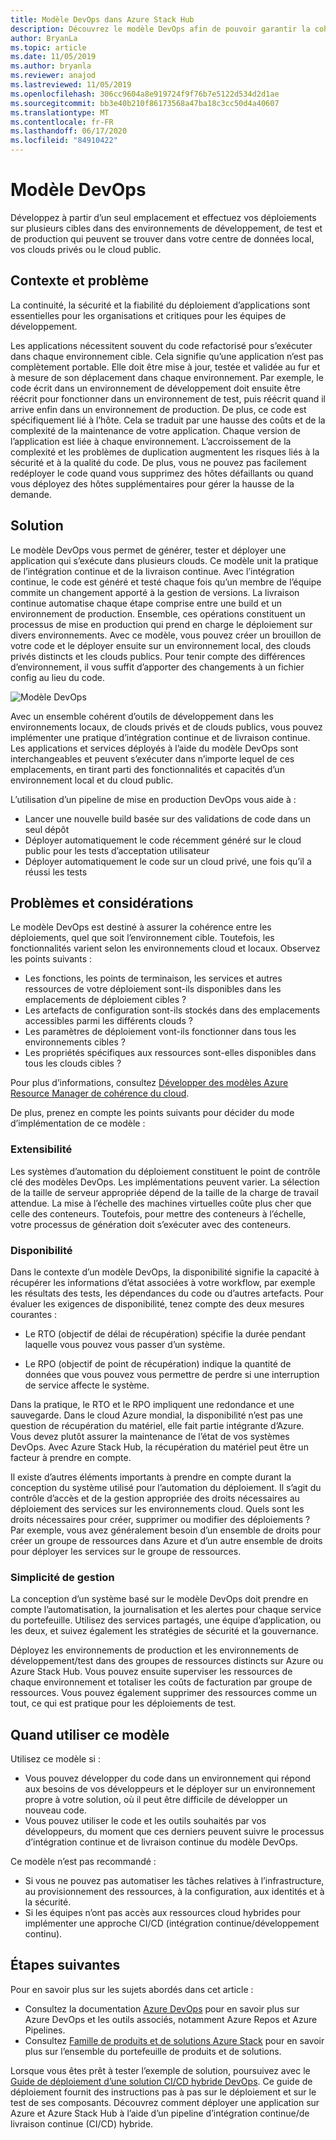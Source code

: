 ```yaml
---
title: Modèle DevOps dans Azure Stack Hub
description: Découvrez le modèle DevOps afin de pouvoir garantir la cohérence entre les déploiements dans Azure et Azure Stack Hub.
author: BryanLa
ms.topic: article
ms.date: 11/05/2019
ms.author: bryanla
ms.reviewer: anajod
ms.lastreviewed: 11/05/2019
ms.openlocfilehash: 306cc9604a8e919724f9f76b7e5122d534d2d1ae
ms.sourcegitcommit: bb3e40b210f86173568a47ba18c3cc50d4a40607
ms.translationtype: MT
ms.contentlocale: fr-FR
ms.lasthandoff: 06/17/2020
ms.locfileid: "84910422"
---
```

# <a name="devops-pattern"></a>Modèle DevOps

Développez à partir d’un seul emplacement et effectuez vos déploiements sur plusieurs cibles dans des environnements de développement, de test et de production qui peuvent se trouver dans votre centre de données local, vos clouds privés ou le cloud public.

## <a name="context-and-problem"></a>Contexte et problème

La continuité, la sécurité et la fiabilité du déploiement d’applications sont essentielles pour les organisations et critiques pour les équipes de développement.

Les applications nécessitent souvent du code refactorisé pour s’exécuter dans chaque environnement cible. Cela signifie qu’une application n’est pas complètement portable. Elle doit être mise à jour, testée et validée au fur et à mesure de son déplacement dans chaque environnement. Par exemple, le code écrit dans un environnement de développement doit ensuite être réécrit pour fonctionner dans un environnement de test, puis réécrit quand il arrive enfin dans un environnement de production. De plus, ce code est spécifiquement lié à l’hôte. Cela se traduit par une hausse des coûts et de la complexité de la maintenance de votre application. Chaque version de l’application est liée à chaque environnement. L’accroissement de la complexité et les problèmes de duplication augmentent les risques liés à la sécurité et à la qualité du code. De plus, vous ne pouvez pas facilement redéployer le code quand vous supprimez des hôtes défaillants ou quand vous déployez des hôtes supplémentaires pour gérer la hausse de la demande.

## <a name="solution"></a>Solution

Le modèle DevOps vous permet de générer, tester et déployer une application qui s’exécute dans plusieurs clouds. Ce modèle unit la pratique de l’intégration continue et de la livraison continue. Avec l’intégration continue, le code est généré et testé chaque fois qu’un membre de l’équipe commite un changement apporté à la gestion de versions. La livraison continue automatise chaque étape comprise entre une build et un environnement de production. Ensemble, ces opérations constituent un processus de mise en production qui prend en charge le déploiement sur divers environnements. Avec ce modèle, vous pouvez créer un brouillon de votre code et le déployer ensuite sur un environnement local, des clouds privés distincts et les clouds publics. Pour tenir compte des différences d’environnement, il vous suffit d’apporter des changements à un fichier config au lieu du code.

![Modèle DevOps](media/pattern-cicd-pipeline/hybrid-ci-cd.png)

Avec un ensemble cohérent d’outils de développement dans les environnements locaux, de clouds privés et de clouds publics, vous pouvez implémenter une pratique d’intégration continue et de livraison continue. Les applications et services déployés à l’aide du modèle DevOps sont interchangeables et peuvent s’exécuter dans n’importe lequel de ces emplacements, en tirant parti des fonctionnalités et capacités d’un environnement local et du cloud public.

L’utilisation d’un pipeline de mise en production DevOps vous aide à :

- Lancer une nouvelle build basée sur des validations de code dans un seul dépôt
- Déployer automatiquement le code récemment généré sur le cloud public pour les tests d’acceptation utilisateur
- Déployer automatiquement le code sur un cloud privé, une fois qu’il a réussi les tests

## <a name="issues-and-considerations"></a>Problèmes et considérations

Le modèle DevOps est destiné à assurer la cohérence entre les déploiements, quel que soit l’environnement cible. Toutefois, les fonctionnalités varient selon les environnements cloud et locaux. Observez les points suivants :

- Les fonctions, les points de terminaison, les services et autres ressources de votre déploiement sont-ils disponibles dans les emplacements de déploiement cibles ?
- Les artefacts de configuration sont-ils stockés dans des emplacements accessibles parmi les différents clouds ?
- Les paramètres de déploiement vont-ils fonctionner dans tous les environnements cibles ?
- Les propriétés spécifiques aux ressources sont-elles disponibles dans tous les clouds cibles ?

Pour plus d’informations, consultez [Développer des modèles Azure Resource Manager de cohérence du cloud](https://docs.microsoft.com/azure/azure-resource-manager/templates-cloud-consistency).

De plus, prenez en compte les points suivants pour décider du mode d’implémentation de ce modèle :

### <a name="scalability"></a>Extensibilité

Les systèmes d’automation du déploiement constituent le point de contrôle clé des modèles DevOps. Les implémentations peuvent varier. La sélection de la taille de serveur appropriée dépend de la taille de la charge de travail attendue. La mise à l’échelle des machines virtuelles coûte plus cher que celle des conteneurs. Toutefois, pour mettre des conteneurs à l’échelle, votre processus de génération doit s’exécuter avec des conteneurs.

### <a name="availability"></a>Disponibilité

Dans le contexte d’un modèle DevOps, la disponibilité signifie la capacité à récupérer les informations d’état associées à votre workflow, par exemple les résultats des tests, les dépendances du code ou d’autres artefacts. Pour évaluer les exigences de disponibilité, tenez compte des deux mesures courantes :

- Le RTO (objectif de délai de récupération) spécifie la durée pendant laquelle vous pouvez vous passer d’un système.

- Le RPO (objectif de point de récupération) indique la quantité de données que vous pouvez vous permettre de perdre si une interruption de service affecte le système.

Dans la pratique, le RTO et le RPO impliquent une redondance et une sauvegarde. Dans le cloud Azure mondial, la disponibilité n’est pas une question de récupération du matériel, elle fait partie intégrante d’Azure. Vous devez plutôt assurer la maintenance de l’état de vos systèmes DevOps. Avec Azure Stack Hub, la récupération du matériel peut être un facteur à prendre en compte.

Il existe d’autres éléments importants à prendre en compte durant la conception du système utilisé pour l’automation du déploiement. Il s’agit du contrôle d’accès et de la gestion appropriée des droits nécessaires au déploiement des services sur les environnements cloud. Quels sont les droits nécessaires pour créer, supprimer ou modifier des déploiements ? Par exemple, vous avez généralement besoin d’un ensemble de droits pour créer un groupe de ressources dans Azure et d’un autre ensemble de droits pour déployer les services sur le groupe de ressources.

### <a name="manageability"></a>Simplicité de gestion

La conception d’un système basé sur le modèle DevOps doit prendre en compte l’automatisation, la journalisation et les alertes pour chaque service du portefeuille. Utilisez des services partagés, une équipe d’application, ou les deux, et suivez également les stratégies de sécurité et la gouvernance.

Déployez les environnements de production et les environnements de développement/test dans des groupes de ressources distincts sur Azure ou Azure Stack Hub. Vous pouvez ensuite superviser les ressources de chaque environnement et totaliser les coûts de facturation par groupe de ressources. Vous pouvez également supprimer des ressources comme un tout, ce qui est pratique pour les déploiements de test.

## <a name="when-to-use-this-pattern"></a>Quand utiliser ce modèle

Utilisez ce modèle si :

- Vous pouvez développer du code dans un environnement qui répond aux besoins de vos développeurs et le déployer sur un environnement propre à votre solution, où il peut être difficile de développer un nouveau code.
- Vous pouvez utiliser le code et les outils souhaités par vos développeurs, du moment que ces derniers peuvent suivre le processus d’intégration continue et de livraison continue du modèle DevOps.

Ce modèle n’est pas recommandé :

- Si vous ne pouvez pas automatiser les tâches relatives à l’infrastructure, au provisionnement des ressources, à la configuration, aux identités et à la sécurité.
- Si les équipes n’ont pas accès aux ressources cloud hybrides pour implémenter une approche CI/CD (intégration continue/développement continu).

## <a name="next-steps"></a>Étapes suivantes

Pour en savoir plus sur les sujets abordés dans cet article :

- Consultez la documentation [Azure DevOps](/azure/devops) pour en savoir plus sur Azure DevOps et les outils associés, notamment Azure Repos et Azure Pipelines.
- Consultez [Famille de produits et de solutions Azure Stack](/azure-stack) pour en savoir plus sur l’ensemble du portefeuille de produits et de solutions.

Lorsque vous êtes prêt à tester l’exemple de solution, poursuivez avec le [Guide de déploiement d’une solution CI/CD hybride DevOps](https://aka.ms/hybriddevopsdeploy). Ce guide de déploiement fournit des instructions pas à pas sur le déploiement et sur le test de ses composants. Découvrez comment déployer une application sur Azure et Azure Stack Hub à l’aide d’un pipeline d’intégration continue/de livraison continue (CI/CD) hybride.
